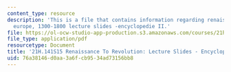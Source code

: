 ```yaml
---
content_type: resource
description: 'This is a file that contains information regarding renaissance to revolution:
  europe, 1300-1800 lecture slides -encyclopedie II.'
file: https://ol-ocw-studio-app-production.s3.amazonaws.com/courses/21h-141-renaissance-to-revolution-europe-1300-1800-spring-2015/76a38146d0aa3a6fcb9534ad73156bb8_MIT21H_141S15_Encycloped2.pdf
file_type: application/pdf
resourcetype: Document
title: '21H.141S15 Renaissance To Revolution: Lecture Slides - Encyclopedie II'
uid: 76a38146-d0aa-3a6f-cb95-34ad73156bb8
---
```

